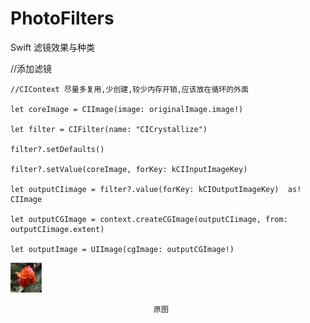 # PhotoFilters
Swift 滤镜效果与种类

//添加滤镜
```
//CIContext 尽量多复用,少创建,较少内存开销,应该放在循环的外面

let coreImage = CIImage(image: originalImage.image!)

let filter = CIFilter(name: "CICrystallize")

filter?.setDefaults()

filter?.setValue(coreImage, forKey: kCIInputImageKey)

let outputCIimage = filter?.value(forKey: kCIOutputImageKey)  as! CIImage

let outputCGImage = context.createCGImage(outputCIimage, from: outputCIimage.extent)

let outputImage = UIImage(cgImage: outputCGImage!)
```

![原效果图](https://github.com/liwangwang123/FliterImages/blob/master/flower.png) 

                                    原图

